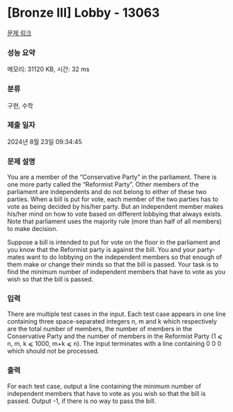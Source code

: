 # [Bronze III] Lobby - 13063 

[문제 링크](https://www.acmicpc.net/problem/13063) 

### 성능 요약

메모리: 31120 KB, 시간: 32 ms

### 분류

구현, 수학

### 제출 일자

2024년 8월 23일 09:34:45

### 문제 설명

<p>You are a member of the “Conservative Party” in the parliament. There is one more party called the “Reformist Party”. Other members of the parliament are independents and do not belong to either of these two parties. When a bill is put for vote, each member of the two parties has to vote as being decided by his/her party. But an independent member makes his/her mind on how to vote based on different lobbying that always exists. Note that parliament uses the majority rule (more than half of all members) to make decision.</p>

<p>Suppose a bill is intended to put for vote on the floor in the parliament and you know that the Reformist party is against the bill. You and your party-mates want to do lobbying on the independent members so that enough of them make or change their minds so that the bill is passed. Your task is to find the minimum number of independent members that have to vote as you wish so that the bill is passed.</p>

### 입력 

 <p>There are multiple test cases in the input. Each test case appears in one line containing three space-separated integers n, m and k which respectively are the total number of members, the number of members in the Conservative Party and the number of members in the Reformist Party (1 ⩽ n, m, k ⩽ 1000, m+k ⩽ n). The input terminates with a line containing 0 0 0 which should not be processed.</p>

### 출력 

 <p>For each test case, output a line containing the minimum number of independent members that have to vote as you wish so that the bill is passed. Output -1, if there is no way to pass the bill.</p>


